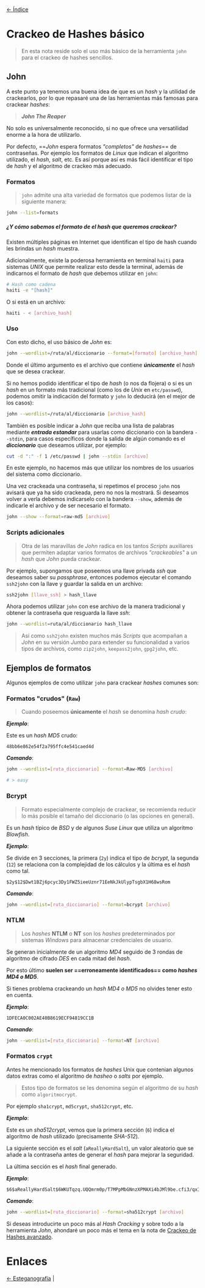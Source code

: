 [<- Índice](../Pentesting.md)
# Crackeo de Hashes básico

> En esta nota reside solo el uso más básico de la herramienta `john` para el crackeo de hashes sencillos.

## John

A este punto ya tenemos una buena idea de que es un *hash* y la utilidad de crackearlos, por lo que repasaré una de las herramientas más famosas para crackear *hashes*:

> ***John The Reaper***

No solo es universalmente reconocido, si no que ofrece una versatilidad enorme a la hora de utilizarlo.

Por defecto, ==*John* espera formatos *"completos"* de *hashes*== de contraseñas. Por ejemplo los formatos de *Linux* que indican el algoritmo utilizado, el *hash*, *salt*, etc.
Es así porque así es más fácil identificar el tipo de *hash* y el algoritmo de crackeo más adecuado.

### Formatos

> `john` admite una alta variedad de formatos que podemos listar de la siguiente manera:

```bash
john --list=formats
```

##### ¿Y cómo sabemos el formato de el *hash* que queremos crackear?

Existen múltiples páginas en Internet que identifican el tipo de hash cuando les brindas un *hash* muestra.

Adicionalmente, existe la poderosa herramienta en terminal `haiti` para sistemas *UNIX* que permite realizar esto desde la terminal, además de indicarnos el formato de *hash* que debemos utilizar en `john`:

```bash
# Hash como cadena
haiti -e "[hash]"
```

O si está en un archivo:

```bash
haiti - < [archivo_hash]
```

### Uso

Con esto dicho, el uso básico de *John* es:

```bash
john --wordlist=/ruta/al/diccionario --format=[formato] [archivo_hash]
```

Donde el último argumento es el archivo que contiene ***únicamente*** el *hash* que se desea crackear.

Si no hemos podido identificar el tipo de *hash* (o nos da flojera) o si es un *hash* en un formato más tradicional (como los de *Unix* en `etc/passwd`), podemos omitir la indicación del formato y `john` lo deducirá (en el mejor de los casos):

```bash
john --wordlist=/ruta/al/diccionario [archivo_hash]
```

También es posible indicar a *John* que reciba una lista de palabras mediante ***entrada estandar*** para usarlas como diccionario con la bandera `--stdin`, para casos específicos donde la salida de algún comando es el ***diccionario*** que deseamos utilizar, por ejemplo:

```bash
cut -d ":" -f 1 /etc/passwd | john --stdin [archivo]
```

En este ejemplo, no hacemos más que utilizar los nombres de los usuarios del sistema como diccionario.

Una vez crackeada una contraseña, si repetimos el proceso `john` nos avisará que ya ha sido crackeada, pero no nos la mostrará. Si deseamos volver a verla debemos indicarselo con la bandera `--show`, además de indicarle el archivo y de ser necesario el formato.

```bash
john --show --format=raw-md5 [archivo]
```

### Scripts adicionales

> Otra de las maravillas de *John* radica en los tantos *Scripts* auxiliares que permiten adaptar varios formatos de archivos *"crackeables"* a un *hash* que *John* pueda crackear.

Por ejemplo, supongamos que poseemos una llave privada *ssh* que deseamos saber su *passphrase*, entonces podemos ejecutar el comando `ssh2john` con la llave y guardar la salida en un archivo:

```bash
ssh2john [llave_ssh] > hash_llave
```

Ahora podemos utilizar `john` con ese archivo de la manera tradicional y obtener la contraseña que resguarda la llave *ssh*:

```bash
john --wordlist=ruta/al/diccionario hash_llave
```

> Así como `ssh2john` existen muchos más *Scripts* que acompañan a *John* en su versión *Jumbo* para extender su funcionalidad a varios tipos de archivos, como `zip2john`, `keepass2john`, `gpg2john`, etc.

## Ejemplos de formatos

Algunos ejemplos de como utilizar `john` para crackear *hashes* comunes son:

### Formatos "crudos" (`Raw`)

> Cuando poseemos **únicamente** el *hash* se denomina *hash crudo*:

***Ejemplo***:

Este es un *hash MD5* crudo:

```
48bb6e862e54f2a795ffc4e541caed4d
```

***Comando***:

```bash
john --wordlist=[ruta_diccionario] --format=Raw-MD5 [archivo]

# > easy
```

### Bcrypt

> Formato especialmente complejo de crackear, se recomienda reducir lo más posible el tamaño del diccionario (o las opciones en general).

Es un *hash* típico de *BSD* y de algunos *Suse Linux* que utiliza un algoritmo *Blowfish*.

***Ejemplo***:

Se divide en 3 secciones, la primera (`2y`) indica el tipo de *bcrypt*, la segunda (`12`) se relaciona con la complejidad de los cálculos y la última es el *hash* como tal.

```
$2y$12$Dwt1BZj6pcyc3Dy1FWZ5ieeUznr71EeNkJkUlypTsgbX1H68wsRom
```

***Comando***:

```bash
john --wordlist=[ruta_diccionario] --format=bcrypt [archivo]
```

### NTLM

> Los *hashes* **NTLM** o **NT** son los *hashes* predeterminados por sistemas *Windows* para almacenar credenciales de usuario.

Se generan inicialmente de un algoritmo *MD4* seguido de 3 rondas de algoritmo de cifrado *DES* en cada mitad del *hash*.

Por esto último **suelen ser ==erroneamente identificados== como *hashes MD4 o MD5***.

Si tienes problema crackeando un *hash MD4 o MD5* no olvides tener esto en cuenta.

***Ejemplo***:

```
1DFECA0C002AE40B8619ECF94819CC1B
```

***Comando***:

```bash
john --wordlist=[ruta_diccionario] --format=NT [archivo]
```

### Formatos `crypt`

Antes he mencionado los formatos de *hashes* Unix que contenian algunos datos extras como el algoritmo de *hasheo* o *salts* por ejemplo.

> Estos tipo de formatos se les denomina según el algoritmo de su *hash* como `algoritmocrypt`.

Por ejemplo `sha1crypt`, `md5crypt`, `sha512crypt`, etc.

***Ejemplo***:

Este es un *sha512crypt*, vemos que la primera sección (`6`) indica el algoritmo de *hash* utilizado (precisamente *SHA-512*).

La siguiente sección es el *salt* (`aReallyHardSalt`), un valor aleatorio que se añade a la contraseña antes de generar el *hash* para mejorar la seguridad.

La última sección es el *hash* final generado.

***Ejemplo***:

```
$6$aReallyHardSalt$6WKUTqzq.UQQmrm0p/T7MPpMbGNnzXPMAXi4bJMl9be.cfi3/qxIf.hsGpS41BqMhSrHVXgMpdjS6xeKZAs02.
```

***Comando***:

```bash
john --wordlist=[ruta_diccionario] --format=sha512crypt [archivo]
```

Si deseas introducirte un poco más al *Hash Cracking* y sobre todo a la herramienta *John*, ahondaré un poco más el tema en la nota de [Crackeo de Hashes avanzado](HashCrackingAvanzado.md).

# Enlaces

[<- Esteganografía](Esteganografia.md) |
